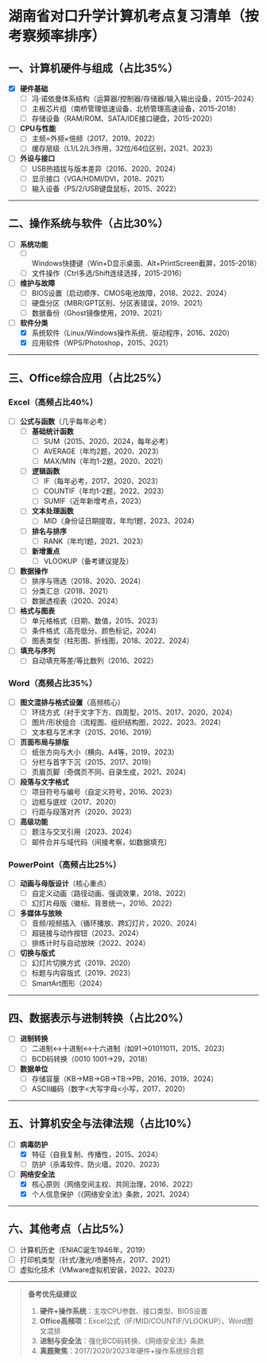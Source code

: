 # 湖南省对口升学计算机考点复习清单（按考察频率排序）

## 一、计算机硬件与组成（占比35%）
- [x] **硬件基础**
  - [ ] 冯·诺依曼体系结构（运算器/控制器/存储器/输入输出设备，2015-2024）
  - [ ] 主板芯片组（南桥管理低速设备、北桥管理高速设备，2015-2018）
  - [ ] 存储设备（RAM/ROM、SATA/IDE接口硬盘，2015-2020）
- [ ] **CPU与性能**
  - [ ] 主频=外频×倍频（2017、2019、2022）
  - [ ] 缓存层级（L1/L2/L3作用，32位/64位区别，2021、2023）
- [ ] **外设与接口**
  - [ ] USB热插拔与版本差异（2016、2020、2024）
  - [ ] 显示接口（VGA/HDMI/DVI，2018、2021）
  - [ ] 输入设备（PS/2/USB键盘鼠标，2015、2022）

---

## 二、操作系统与软件（占比30%）
- [ ] **系统功能**
  - [ ] Windows快捷键（Win+D显示桌面、Alt+PrintScreen截屏，2015-2018）
  - [ ] 文件操作（Ctrl多选/Shift连续选择，2015-2016）
- [ ] **维护与故障**
  - [ ] BIOS设置（启动顺序、CMOS电池故障，2018、2022、2024）
  - [ ] 硬盘分区（MBR/GPT区别、分区表错误，2019、2021）
  - [ ] 数据备份（Ghost镜像使用，2019、2021）
- [ ] **软件分类**
  - [x] 系统软件（Linux/Windows操作系统、驱动程序，2016、2020）
  - [x] 应用软件（WPS/Photoshop，2015、2021）

---

## 三、Office综合应用（占比25%）
### Excel（高频占比40%）
- [ ] **公式与函数**（几乎每年必考）
  - [ ] **基础统计函数**
    - [ ] SUM（2015、2020、2024，每年必考）
    - [ ] AVERAGE（年均2题，2020、2023）
    - [ ] MAX/MIN（年均1-2题，2020、2021）
  - [ ] **逻辑函数**
    - [ ] IF（每年必考，2017、2020、2023）
    - [ ] COUNTIF（年均1-2题，2022、2023）
    - [ ] SUMIF（近年新增考点，2023）
  - [ ] **文本处理函数**
    - [ ] MID（身份证日期提取，年均1题，2023、2024）
  - [ ] **排名与排序**
    - [ ] RANK（年均1题，2021、2023）
  - [ ] **新增重点**
    - [ ] VLOOKUP（备考建议提及）
- [ ] **数据操作**
  - [ ] 排序与筛选（2018、2020、2024）
  - [ ] 分类汇总（2018、2021）
  - [ ] 数据透视表（2020、2024）
- [ ] **格式与图表**
  - [ ] 单元格格式（日期、数值，2015、2023）
  - [ ] 条件格式（高亮低分、颜色标记，2024）
  - [ ] 图表类型（柱形图、折线图，2018、2022、2024）
- [ ] **填充与序列**
  - [ ] 自动填充等差/等比数列（2016、2022）

### Word（高频占比35%）
- [ ] **图文混排与格式设置**（高频核心）
  - [ ] 环绕方式（衬于文字下方、四周型，2015、2017、2020、2024）
  - [ ] 图片/形状组合（流程图、组织结构图，2022、2023、2024）
  - [ ] 文本框与艺术字（2015、2016、2019）
- [ ] **页面布局与排版**
  - [ ] 纸张方向与大小（横向、A4等，2019、2023）
  - [ ] 分栏与首字下沉（2015、2017、2019）
  - [ ] 页眉页脚（奇偶页不同、目录生成，2021、2024）
- [ ] **段落与文字格式**
  - [ ] 项目符号与编号（自定义符号，2016、2023）
  - [ ] 边框与底纹（2017、2020）
  - [ ] 行距与段落对齐（2020、2023）
- [ ] **高级功能**
  - [ ] 题注与交叉引用（2023、2024）
  - [ ] 邮件合并与域代码（间接考察，如数据填充）

### PowerPoint（高频占比25%）
- [ ] **动画与母版设计**（核心重点）
  - [ ] 自定义动画（路径动画、强调效果，2018、2022）
  - [ ] 幻灯片母版（徽标、背景统一，2016、2022）
- [ ] **多媒体与放映**
  - [ ] 音频/视频插入（循环播放、跨幻灯片，2020、2024）
  - [ ] 超链接与动作按钮（2023、2024）
  - [ ] 排练计时与自动放映（2022、2024）
- [ ] **切换与版式**
  - [ ] 幻灯片切换方式（2019、2020）
  - [ ] 标题与内容版式（2019、2023）
  - [ ] SmartArt图形（2024）

---

## 四、数据表示与进制转换（占比20%）
- [ ] **进制转换**
  - [ ] 二进制↔十进制↔十六进制（如91→01011011，2015、2023）
  - [ ] BCD码转换（0010 1001→29，2018）
- [ ] **数据单位**
  - [ ] 存储容量（KB→MB→GB→TB→PB，2016、2019、2024）
  - [ ] ASCII编码（数字<大写字母<小写，2017、2020）

---

## 五、计算机安全与法律法规（占比10%）
- [ ] **病毒防护**
  - [x] 特征（自我复制、传播性，2015、2024）
  - [ ] 防护（杀毒软件、防火墙，2020、2023）
- [ ] **网络安全法**
  - [x] 核心原则（网络空间主权、共同治理，2016、2022）
  - [x] 个人信息保护（《网络安全法》条款，2021、2024）

---

## 六、其他考点（占比5%）
- [ ] 计算机历史（ENIAC诞生1946年，2019）
- [ ] 打印机类型（针式/激光/喷墨特点，2017、2021）
- [ ] 虚拟化技术（VMware虚拟机安装，2022、2023）

---

> **备考优先级建议**  
> 1. **硬件+操作系统**：主攻CPU参数、接口类型、BIOS设置  
> 2. **Office高频项**：Excel公式（IF/MID/COUNTIF/VLOOKUP）、Word图文混排  
> 3. **进制与安全法**：强化BCD码转换、《网络安全法》条款  
> 4. **真题聚焦**：2017/2020/2023年硬件+操作系统综合题  